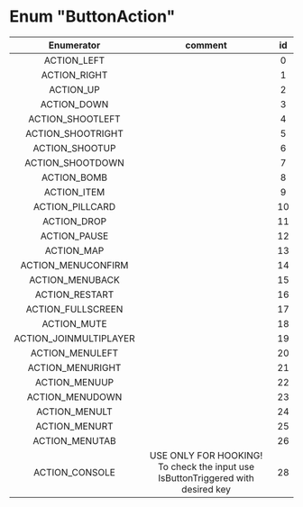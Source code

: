 # Enum "ButtonAction"
|Enumerator|comment|id|
|:--:|:--:|:--:|
| ACTION_LEFT |  | 0 |
| ACTION_RIGHT |  | 1 |
| ACTION_UP |  | 2 |
| ACTION_DOWN |  | 3 |
| ACTION_SHOOTLEFT |  | 4 |
| ACTION_SHOOTRIGHT |  | 5 |
| ACTION_SHOOTUP |  | 6 |
| ACTION_SHOOTDOWN |  | 7 |
| ACTION_BOMB |  | 8 |
| ACTION_ITEM |  | 9 |
| ACTION_PILLCARD |  | 10 |
| ACTION_DROP |  | 11 |
| ACTION_PAUSE |  | 12 |
| ACTION_MAP |  | 13 |
| ACTION_MENUCONFIRM |  | 14 |
| ACTION_MENUBACK |  | 15 |
| ACTION_RESTART |  | 16 |
| ACTION_FULLSCREEN |  | 17 |
| ACTION_MUTE |  | 18 |
| ACTION_JOINMULTIPLAYER |  | 19 |
| ACTION_MENULEFT |  | 20 |
| ACTION_MENURIGHT |  | 21 |
| ACTION_MENUUP |  | 22 |
| ACTION_MENUDOWN |  | 23 |
| ACTION_MENULT |  | 24 |
| ACTION_MENURT |  | 25 |
| ACTION_MENUTAB |  | 26 |
| ACTION_CONSOLE | USE ONLY FOR HOOKING! To check the input use IsButtonTriggered with desired key <br> | 28 |